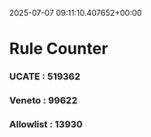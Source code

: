 2025-07-07 09:11:10.407652+00:00
# Rule Counter 
 ### UCATE : 519362

 ### Veneto : 99622

 ### Allowlist : 13930